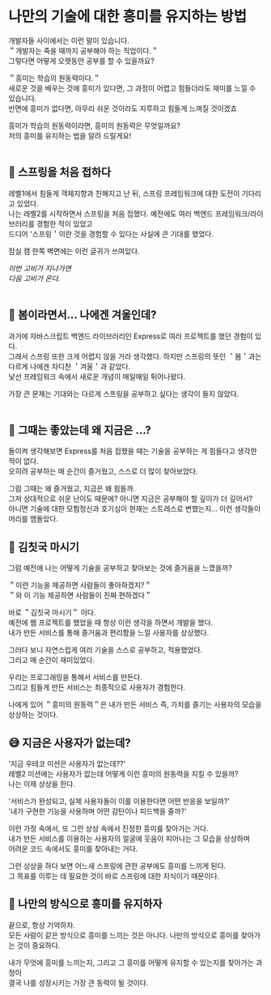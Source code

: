 # 나만의 기술에 대한 흥미를 유지하는 방법

개발자들 사이에서는 이런 말이 있습니다.<br>
＂개발자는 죽을 때까지 공부해야 하는 직업이다.＂<br>
그렇다면 어떻게 오랫동안 공부를 할 수 있을까요?<br>

＂흥미는 학습의 원동력이다.＂<br>
새로운 것을 배우는 것에 흥미가 있다면, 그 과정이 어렵고 힘들더라도 재미를 느낄 수 있습니다.<br>
반면에 흥미가 없다면, 아무리 쉬운 것이라도 지루하고 힘들게 느껴질 것이겠죠<br>

흥미가 학습의 원동력이라면, 흥미의 원동력은 무엇일까요?<br>
저의 흥미를 유지하는 법을 알려 드릴게요!<br><br>

## 🌿 스프링을 처음 접하다

레벨1에서 힘들게 객체지향과 친해지고 난 뒤, 스프링 프레임워크에 대한 도전이 기다리고 있었다.<br>
나는 레벨2를 시작하면서 스프링을 처음 접했다. 예전에도 여러 백엔드 프레임워크/라이브러리를 경험한 적이 있었고<br>
드디어 '스프링＇이란 것을 경험할 수 있다는 사실에 큰 기대를 했었다.<br>

잠실 캠 한쪽 벽면에는 이런 글귀가 쓰여있다.<br>

*이번 고비가 지나가면*<br>
*다음 고비가 온다.*<br><br>

## 🥶 봄이라면서... 나에겐 겨울인데?
과거에 자바스크립트 백엔드 라이브러리인 Express로 여러 프로젝트를 했던 경험이 있다.<br>
그래서 스프링 또한 크게 어렵지 않을 거라 생각했다. 하지만 스프링의 뜻인 ＇봄＇과는 다르게 나에겐 차디찬 ＇겨울＇과 같았다.<br>
낯선 프레임워크 속에서 새로운 개념이 매일매일 튀어나왔다.<br>

가장 큰 문제는 기대와는 다르게 스프링을 공부하고 싶다는 생각이 들지 않았다.<br><br>


## 🤔 그때는 좋았는데 왜 지금은 ...?

돌이켜 생각해보면 Express를 처음 접했을 때는 기술을 공부하는 게 힘들다고 생각한 적이 없다.<br>
오히려 공부하는 매 순간이 즐거웠고, 스스로 더 많이 찾아보았다.<br>

그럼 그때는 왜 즐거웠고, 지금은 왜 힘들까.<br>
그저 상대적으로 쉬운 난이도 때문에? 아니면 지금은 공부해야 할 깊이가 더 깊어서?<br>
아니면 기술에 대한 모험정신과 호기심이 현재는 스트레스로 변했는지... 이런 생각들이 머리를 맴돌았다.<br>

## 🍷 김칫국 마시기

그럼 예전에 나는 어떻게 기술을 공부하고 찾아보는 것에 즐거움을 느꼈을까?<br>

＂이런 기능을 제공하면 사람들이 좋아하겠지?＂<br>
＂와 이 기능 제공하면 사람들이 진짜 편하겠다＂<br>

바로 ＂김칫국 마시기＂ 이다.<br>
예전에 웹 프로젝트를 했었을 때 항상 이런 생각을 하면서 개발을 했다.<br>
내가 만든 서비스를 통해 즐거움과 편리함을 느낄 사용자를 상상했다.<br>

그러다 보니 자연스럽게 여러 기술을 스스로 공부하고, 적용했었다.<br>
그리고 매 순간이 재미있었다.<br>

우리는 프로그래밍을 통해서 서비스를 만든다.<br>
그리고 힘들게 만든 서비스는 최종적으로 사용자가 경험한다.<br>

나에게 있어 ＂흥미의 원동력＂은 내가 만든 서비스 즉, 가치를 즐기는 사용자의 모습을 상상하는 것이다. <br>


## 😅 지금은 사용자가 없는데?

'지금 우테코 미션은 사용자가 없는데??'<br>
레벨2 미션에는 사용자가 없는데 어떻게 이런 흥미의 원동력을 지킬 수 있을까?<br>
나는 이제 상상을 한다.<br>

'서비스가 완성되고, 실제 사용자들이 이를 이용한다면 어떤 반응을 보일까?'<br>
'내가 구현한 기능을 사용하며 어떤 감탄이나 피드백을 줄까?'<br>

이런 가정 속에서, 또 그런 상상 속에서 진정한 흥미를 찾아가는 거다.<br>
내가 만든 서비스를 이용하는 사용자의 얼굴에 웃음이 피어나는 그 모습을 상상하며<br>
어려운 코드 속에서도 흥미를 찾아내는 거다.<br>

그런 상상을 하다 보면 어느새 스프링에 관한 공부에도 흥미를 느끼게 된다.<br>
그 목표를 이루는 데 필요한 것이 바로 스프링에 대한 지식이기 때문이다.<br>

## 🎉 나만의 방식으로 흥미를 유지하자

끝으로, 항상 기억하자.<br>
모든 사람이 같은 방식으로 흥미를 느끼는 것은 아니다. 나만의 방식으로 흥미를 찾아가는 것이 중요하다.<br>

내가 무엇에 흥미를 느끼는지, 그리고 그 흥미를 어떻게 유지할 수 있는지를 찾아가는 과정이<br>
결국 나를 성장시키는 가장 큰 동력이 될 것이다.